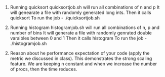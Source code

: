 1. Running quicksort
quicksortjob.sh will run all combinations of n and p
It will genearate a file with randomly generated long ints.
Then it calls quicksort
To run the job - ./quicksortjob.sh

2. Running histogram
histogramjob.sh will run all combinations of n, p and number of bins
It will generate a file with randomly genrated double varaibles between 0 and 1
Then it calls histogram
To run the job - ./histogramjob.sh


2) Reason about he performance expectation of your code (apply the metric we discussed in class).
This demonstrates the strong scaling feature. We are keeping n constant and when we increase the number of procs, then the time reduces. 
